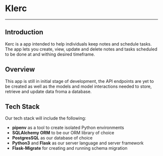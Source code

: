 # Klerc 
-------

## Introduction

Kerc is a app intended to help individuals keep notes and schedule tasks. The app lets you create, view, update and delete notes and tasks scheduled to be done at and withing desired timeframe.

## Overview

This app is still in initial stage of development, the API endpoints are yet to be created as well as the models and model interactions needed to store, retrieve and update data froma a database.

## Tech Stack

Our tech stack will include the following:
* **pipenv** as a tool to create isolated Python environments
* **SQLAlchemy ORM** to be our ORM library of choice
* **PostgresSQL** as our database of choice
* **Python3** and **Flask** as our server language and server framework
* **Flask-Migrate** for creating and running schema migration

